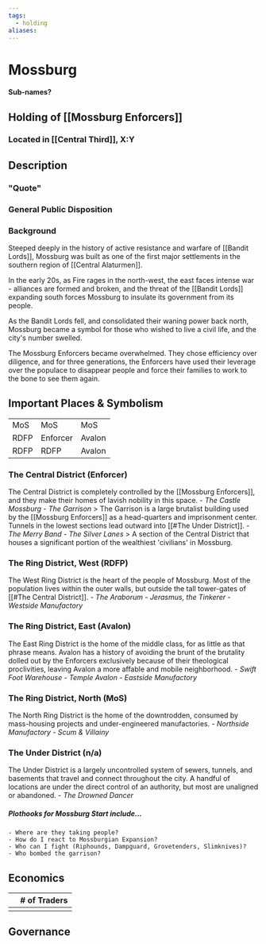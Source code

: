 ```yaml
---
tags:
  - holding
aliases:
---
```

# Mossburg
#### Sub-names?
## Holding of [[Mossburg Enforcers]]
### Located in [[Central Third]], X:Y
## Description
### "Quote"

### General Public Disposition

### Background
Steeped deeply in the history of active resistance and warfare of [[Bandit Lords]], Mossburg was built as one of the first major settlements in the southern region of [[Central Alaturmen]]. 

In the early 20s, as Fire rages in the north-west, the east faces intense war - alliances are formed and broken, and the threat of the [[Bandit Lords]] expanding south forces Mossburg to insulate its government from its people.

As the Bandit Lords fell, and consolidated their waning power back north, Mossburg became a symbol for those who wished to live a civil life, and the city's number swelled.

The Mossburg Enforcers became overwhelmed. They chose efficiency over diligence, and for three generations, the Enforcers have used their leverage over the populace to disappear people and force their families to work to the bone to see them again.

## Important Places & Symbolism
|      |          |        |
| ---- | -------- | ------ |
| MoS  | MoS      | MoS    |
| RDFP | Enforcer | Avalon |
| RDFP | RDFP     | Avalon |

### The Central District (Enforcer)
The Central District is completely controlled by the [[Mossburg Enforcers]], and they make their homes of lavish nobility in this space.
	- *The Castle Mossburg*
	- *The Garrison*
		> The Garrison is a large brutalist building used by the [[Mossburg Enforcers]] as a head-quarters and imprisonment center. Tunnels in the lowest sections lead outward into [[#The Under District]].
	- *The Merry Band*
	- *The Silver Lanes*
		> A section of the Central District that houses a significant portion of the wealthiest 'civilians' in Mossburg.
### The Ring District, West (RDFP)
The West Ring District is the heart of the people of Mossburg. Most of the population lives within the outer walls, but outside the tall tower-gates of [[#The Central District]].
	- *The Araborum*
	- *Jerasmus, the Tinkerer*
	- *Westside Manufactory*
### The Ring District, East (Avalon)
The East Ring District is the home of the middle class, for as little as that phrase means. Avalon has a history of avoiding the brunt of the brutality dolled out by the Enforcers exclusively because of their theological proclivities, leaving Avalon a more affable and mobile neighborhood.
	- *Swift Foot Warehouse*
	- *Temple Avalon*
	- *Eastside Manufactory*
### The Ring District, North (MoS)
The North Ring District is the home of the downtrodden, consumed by mass-housing projects and under-engineered manufactories.
	- *Northside Manufactory*
	- *Scum & Villainy*
### The Under District (n/a)
The Under District is a largely uncontrolled system of sewers, tunnels, and basements that travel and connect throughout the city. A handful of locations are under the direct control of an authority, but most are unaligned or abandoned.
	- *The Drowned Dancer*
##### Plothooks for Mossburg Start include...
	- Where are they taking people?
	- How do I react to Mossburgian Expansion?
	- Who can I fight (Riphounds, Dampguard, Grovetenders, Slimknives)?
	- Who bombed the garrison?

## Economics
|     | # of Traders |
| --- | ------------ |
|     |              |

## Governance